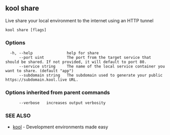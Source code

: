 ## kool share

Live share your local environment to the internet using an HTTP tunnel

```
kool share [flags]
```

### Options

```
  -h, --help               help for share
      --port uint          The port from the target service that should be shared. If not provided, it will default to port 80.
      --service string     The name of the local service container you want to share. (default "app")
      --subdomain string   The subdomain used to generate your public https://subdomain.kool.live URL.
```

### Options inherited from parent commands

```
      --verbose   increases output verbosity
```

### SEE ALSO

* [kool](kool)	 - Development environments made easy


